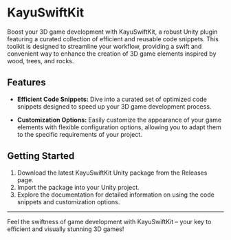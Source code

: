 # KayuSwiftKit

Boost your 3D game development with KayuSwiftKit, a robust Unity plugin featuring a curated collection of efficient and reusable code snippets. This toolkit is designed to streamline your workflow, providing a swift and convenient way to enhance the creation of 3D game elements inspired by wood, trees, and rocks.

## Features

- **Efficient Code Snippets:** Dive into a curated set of optimized code snippets designed to speed up your 3D game development process.

- **Customization Options:** Easily customize the appearance of your game elements with flexible configuration options, allowing you to adapt them to the specific requirements of your project.

## Getting Started

1. Download the latest KayuSwiftKit Unity package from the Releases page.
2. Import the package into your Unity project.
3. Explore the documentation for detailed information on using the code snippets and customization options.

---

Feel the swiftness of game development with KayuSwiftKit – your key to efficient and visually stunning 3D games!
